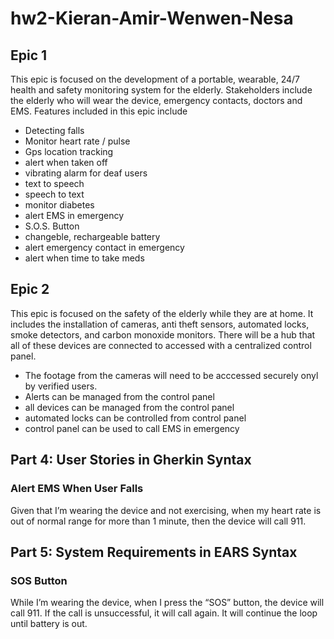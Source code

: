 # hw2-Kieran-Amir-Wenwen-Nesa

## Epic 1

This epic is focused on the development of a portable, wearable, 24/7 health and safety monitoring system for the elderly. Stakeholders include the elderly who will wear the device, emergency contacts, doctors and EMS. Features included in this epic include 

- Detecting falls
- Monitor heart rate / pulse
- Gps location tracking
- alert when taken off
- vibrating alarm for deaf users
- text to speech
- speech to text
- monitor diabetes
- alert EMS in emergency
- S.O.S. Button
- changeble, rechargeable battery 
- alert emergency contact in emergency
- alert when time to take meds

## Epic 2

This epic is focused on the safety of the elderly while they are at home. It includes the installation of cameras, anti theft sensors, automated locks, smoke detectors, and carbon monoxide monitors. There will be a hub that all of these devices are connected to accessed with a centralized  control panel.

- The footage from the cameras will need to be acccessed securely onyl by verified users. 
- Alerts can be managed from the control panel
- all devices can be managed from the control panel
- automated locks can be controlled from control panel
- control panel can be used to call EMS in emergency



## Part 4: User Stories in Gherkin Syntax
### Alert EMS When User Falls
Given that I’m wearing the device and not exercising, when my heart rate is out of normal range for more than 1 minute, then the device will call 911.






## Part 5: System Requirements in EARS Syntax
### SOS Button
While I’m wearing the device, when I press the “SOS” button, the device will call 911. If the call is unsuccessful, it will call again. It will continue the loop until battery is out.

